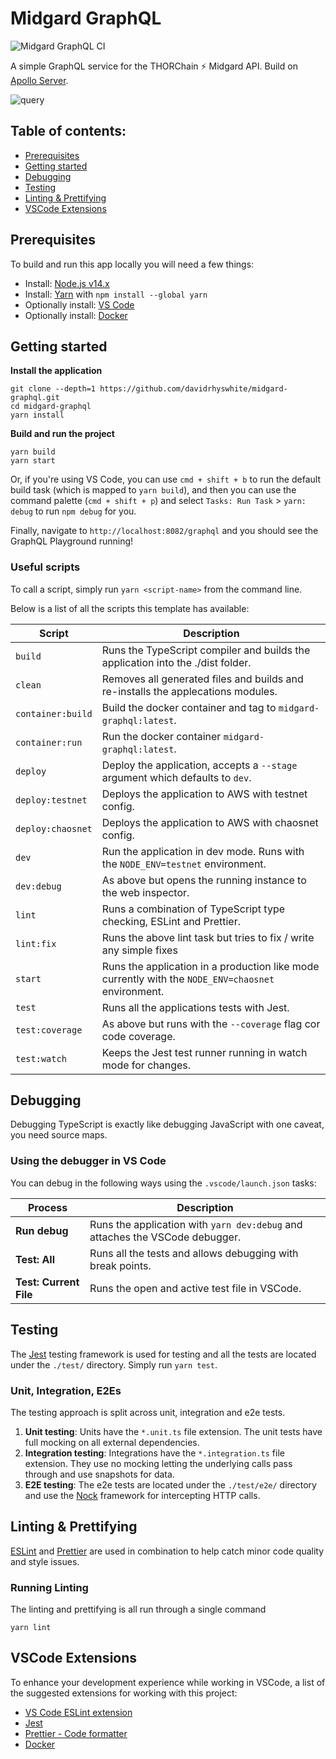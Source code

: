 # Midgard GraphQL

![Midgard GraphQL CI](https://github.com/davidrhyswhite/midgard-graphql/workflows/Midgard%20GraphQL%20CI/badge.svg)

A simple GraphQL service for the THORChain ⚡️ Midgard API. Build on [Apollo Server](https://www.apollographql.com).

![query](https://user-images.githubusercontent.com/458085/91698026-fc95f180-eb69-11ea-8bf4-7f7f1cef3e9d.jpg 'Apollo Playground')

## Table of contents:

- [Prerequisites](#prerequisites)
- [Getting started](#getting-started)
- [Debugging](#debugging)
- [Testing](#testing)
- [Linting & Prettifying](#linting--prettifying)
- [VSCode Extensions](#vscode-extensions)

## Prerequisites

To build and run this app locally you will need a few things:

- Install: [Node.js v14.x](https://nodejs.org/en/)
- Install: [Yarn](https://yarnpkg.com) with `npm install --global yarn`
- Optionally install: [VS Code](https://code.visualstudio.com)
- Optionally install: [Docker](https://www.docker.com)

## Getting started

**Install the application**

    git clone --depth=1 https://github.com/davidrhyswhite/midgard-graphql.git
    cd midgard-graphql
    yarn install

**Build and run the project**

    yarn build
    yarn start

Or, if you're using VS Code, you can use `cmd + shift + b` to run the default build task (which is mapped to `yarn build`), and then you can use the command palette (`cmd + shift + p`) and select `Tasks: Run Task` > `yarn: debug` to run `npm debug` for you.

Finally, navigate to `http://localhost:8082/graphql` and you should see the GraphQL Playground running!

### Useful scripts

To call a script, simply run `yarn <script-name>` from the command line.

Below is a list of all the scripts this template has available:

| Script            | Description                                                                                        |
| ----------------- | -------------------------------------------------------------------------------------------------- |
| `build`           | Runs the TypeScript compiler and builds the application into the ./dist folder.                    |
| `clean`           | Removes all generated files and builds and re-installs the applecations modules.                   |
| `container:build` | Build the docker container and tag to `midgard-graphql:latest`.                                    |
| `container:run`   | Run the docker container `midgard-graphql:latest`.                                                 |
| `deploy`          | Deploy the application, accepts a `--stage` argument which defaults to `dev`.                      |
| `deploy:testnet`  | Deploys the application to AWS with testnet config.                                                |
| `deploy:chaosnet` | Deploys the application to AWS with chaosnet config.                                               |
| `dev`             | Run the application in dev mode. Runs with the `NODE_ENV=testnet` environment.                     |
| `dev:debug`       | As above but opens the running instance to the web inspector.                                      |
| `lint`            | Runs a combination of TypeScript type checking, ESLint and Prettier.                               |
| `lint:fix`        | Runs the above lint task but tries to fix / write any simple fixes                                 |
| `start`           | Runs the application in a production like mode currently with the `NODE_ENV=chaosnet` environment. |
| `test`            | Runs all the applications tests with Jest.                                                         |
| `test:coverage`   | As above but runs with the `--coverage` flag cor code coverage.                                    |
| `test:watch`      | Keeps the Jest test runner running in watch mode for changes.                                      |

## Debugging

Debugging TypeScript is exactly like debugging JavaScript with one caveat, you need source maps.

### Using the debugger in VS Code

You can debug in the following ways using the `.vscode/launch.json` tasks:

| Process                | Description                                                                  |
| ---------------------- | ---------------------------------------------------------------------------- |
| **Run debug**          | Runs the application with `yarn dev:debug` and attaches the VSCode debugger. |
| **Test: All**          | Runs all the tests and allows debugging with break points.                   |
| **Test: Current File** | Runs the open and active test file in VSCode.                                |

## Testing

The [Jest](https://facebook.github.io/jest/) testing framework is used for testing and all the tests are located under the `./test/` directory. Simply run `yarn test`.

### Unit, Integration, E2Es

The testing approach is split across unit, integration and e2e tests.

1. **Unit testing**: Units have the `*.unit.ts` file extension. The unit tests have full mocking on all external dependencies.
2. **Integration testing**: Integrations have the `*.integration.ts` file extension. They use no mocking letting the underlying calls pass through and use snapshots for data.
3. **E2E testing**: The e2e tests are located under the `./test/e2e/` directory and use the [Nock](https://github.com/nock/nock) framework for intercepting HTTP calls.

## Linting & Prettifying

[ESLint](https://eslint.org) and [Prettier](https://prettier.io) are used in combination to help catch minor code quality and style issues.

### Running Linting

The linting and prettifying is all run through a single command

    yarn lint

## VSCode Extensions

To enhance your development experience while working in VSCode, a list of the suggested extensions for working with this project:

- [VS Code ESLint extension](https://marketplace.visualstudio.com/items?itemName=dbaeumer.vscode-eslint)
- [Jest](https://marketplace.visualstudio.com/items?itemName=orta.vscode-jest)
- [Prettier - Code formatter](https://marketplace.visualstudio.com/items?itemName=esbenp.prettier-vscode)
- [Docker](https://marketplace.visualstudio.com/items?itemName=ms-azuretools.vscode-docker)

